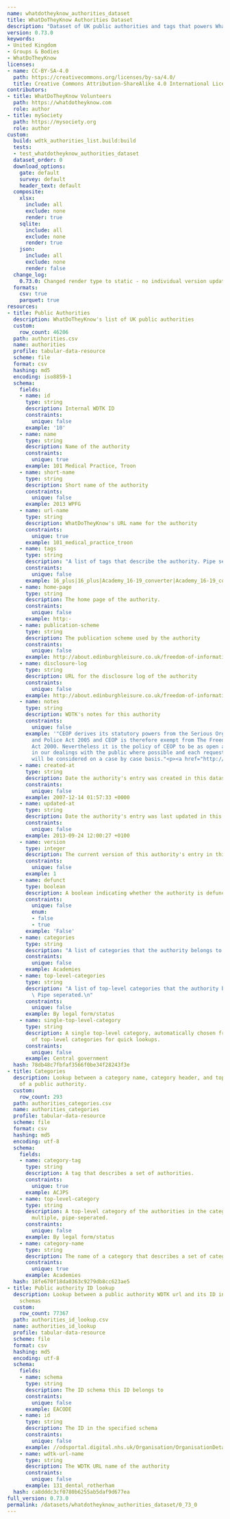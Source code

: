 ```yaml
---
name: whatdotheyknow_authorities_dataset
title: WhatDoTheyKnow Authorities Dataset
description: "Dataset of UK public authorities and tags that powers WhatDoTheyKnow\n"
version: 0.73.0
keywords:
- United Kingdom
- Groups & Bodies
- WhatDoTheyKnow
licenses:
- name: CC-BY-SA-4.0
  path: https://creativecommons.org/licenses/by-sa/4.0/
  title: Creative Commons Attribution-ShareAlike 4.0 International License
contributors:
- title: WhatDoTheyKnow Volunteers
  path: https://whatdotheyknow.com
  role: author
- title: mySociety
  path: https://mysociety.org
  role: author
custom:
  build: wdtk_authorities_list.build:build
  tests:
  - test_whatdotheyknow_authorities_dataset
  dataset_order: 0
  download_options:
    gate: default
    survey: default
    header_text: default
  composite:
    xlsx:
      include: all
      exclude: none
      render: true
    sqlite:
      include: all
      exclude: none
      render: true
    json:
      include: all
      exclude: none
      render: false
  change_log:
    0.73.0: Changed render type to static - no individual version updates
  formats:
    csv: true
    parquet: true
resources:
- title: Public Authorities
  description: WhatDoTheyKnow's list of UK public authorities
  custom:
    row_count: 46206
  path: authorities.csv
  name: authorities
  profile: tabular-data-resource
  scheme: file
  format: csv
  hashing: md5
  encoding: iso8859-1
  schema:
    fields:
    - name: id
      type: string
      description: Internal WDTK ID
      constraints:
        unique: false
      example: '10'
    - name: name
      type: string
      description: Name of the authority
      constraints:
        unique: true
      example: 101 Medical Practice, Troon
    - name: short-name
      type: string
      description: Short name of the authority
      constraints:
        unique: false
      example: 2013 WPFG
    - name: url-name
      type: string
      description: WhatDoTheyKnow's URL name for the authority
      constraints:
        unique: true
      example: 101_medical_practice_troon
    - name: tags
      type: string
      description: "A list of tags that describe the authority. Pipe seperated.\n"
      constraints:
        unique: false
      example: 16_plus|16_plus|Academy_16-19_converter|Academy_16-19_converter|Hampshire|Hampshire|academies|academies|exempt_charity|exempt_charity|school|school|school_new_nov2020|school_new_nov2020|urn:145057|urn:145057
    - name: home-page
      type: string
      description: The home page of the authority.
      constraints:
        unique: false
      example: http:-
    - name: publication-scheme
      type: string
      description: The publication scheme used by the authority
      constraints:
        unique: false
      example: http://about.edinburghleisure.co.uk/freedom-of-information/guide-to-information/
    - name: disclosure-log
      type: string
      description: URL for the disclosure log of the authority
      constraints:
        unique: false
      example: http://about.edinburghleisure.co.uk/freedom-of-information/disclosure-logs/
    - name: notes
      type: string
      description: WDTK's notes for this authority
      constraints:
        unique: false
      example: '"CEOP derives its statutory powers from the Serious Organised Crime
        and Police Act 2005 and CEOP is therefore exempt from The Freedom of Information
        Act 2000. Nevertheless it is the policy of CEOP to be as open and transparent
        in our dealings with the public where possible and each request for information
        will be considered on a case by case basis."<p><a href="http://www.ceop.police.uk/Terms-and-conditions/">http://www.ceop.police.uk/Terms-and-conditions/</a>'
    - name: created-at
      type: string
      description: Date the authority's entry was created in this dataset
      constraints:
        unique: false
      example: 2007-12-14 01:57:33 +0000
    - name: updated-at
      type: string
      description: Date the authority's entry was last updated in this dataset
      constraints:
        unique: false
      example: 2013-09-24 12:00:27 +0100
    - name: version
      type: integer
      description: The current version of this authority's entry in this dataset
      constraints:
        unique: false
      example: 1
    - name: defunct
      type: boolean
      description: A boolean indicating whether the authority is defunct
      constraints:
        unique: false
        enum:
        - false
        - true
      example: 'False'
    - name: categories
      type: string
      description: "A list of categories that the authority belongs to. Pipe seperated.\n"
      constraints:
        unique: false
      example: Academies
    - name: top-level-categories
      type: string
      description: "A list of top-level categories that the authority belongs to.\
        \ Pipe seperated.\n"
      constraints:
        unique: false
      example: By legal form/status
    - name: single-top-level-category
      type: string
      description: A single top-level category, automatically chosen from the list
        of top-level categories for quick lookups.
      constraints:
        unique: false
      example: Central government
  hash: 78db48c7fbfaf3566f0be34f28243f3e
- title: Categories
  description: Lookup between a category name, category header, and top-level category
    of a public authority.
  custom:
    row_count: 293
  path: authorities_categories.csv
  name: authorities_categories
  profile: tabular-data-resource
  scheme: file
  format: csv
  hashing: md5
  encoding: utf-8
  schema:
    fields:
    - name: category-tag
      type: string
      description: A tag that describes a set of authorities.
      constraints:
        unique: true
      example: ACJPS
    - name: top-level-category
      type: string
      description: A top-level category of the authorities in the category. Can be
        multiple, pipe-seperated.
      constraints:
        unique: false
      example: By legal form/status
    - name: category-name
      type: string
      description: The name of a category that describes a set of categories.
      constraints:
        unique: true
      example: Academies
  hash: 18fe670f18da0363c9279db8cc623ae5
- title: Public authority ID lookup
  description: Lookup between a public authority WDTK url and its ID in various ID
    schemas
  custom:
    row_count: 77367
  path: authorities_id_lookup.csv
  name: authorities_id_lookup
  profile: tabular-data-resource
  scheme: file
  format: csv
  hashing: md5
  encoding: utf-8
  schema:
    fields:
    - name: schema
      type: string
      description: The ID schema this ID belongs to
      constraints:
        unique: false
      example: EACODE
    - name: id
      type: string
      description: The ID in the specified schema
      constraints:
        unique: false
      example: //odsportal.digital.nhs.uk/Organisation/OrganisationDetails?organisationId=122014
    - name: wdtk-url-name
      type: string
      description: The WDTK URL name of the authority
      constraints:
        unique: false
      example: 131_dental_rotherham
  hash: ca8dddc3cf0780b6255ab5daf9d677ea
full_version: 0.73.0
permalink: /datasets/whatdotheyknow_authorities_dataset/0_73_0
---
```

